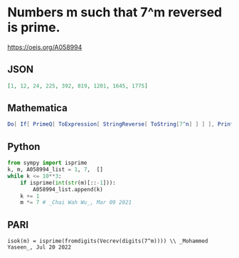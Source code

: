 # Numbers m such that 7^m reversed is prime\.
https://oeis.org/A058994
## JSON
```JSON
[1, 12, 24, 225, 392, 819, 1201, 1645, 1775]
```
## Mathematica
```Mathematica
Do[ If[ PrimeQ[ ToExpression[ StringReverse[ ToString[7^n] ] ] ], Print[n] ], {n, 1, 2500} ]
```
## Python
```Python
from sympy import isprime
k, m, A058994_list = 1, 7,  []
while k <= 10**3:
    if isprime(int(str(m)[::-1])):
        A058994_list.append(k)
    k += 1
    m *= 7 # _Chai Wah Wu_, Mar 09 2021
```
## PARI
```PARI
isok(m) = isprime(fromdigits(Vecrev(digits(7^m)))) \\ _Mohammed Yaseen_, Jul 20 2022
```
